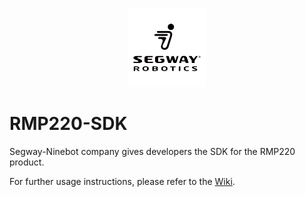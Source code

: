 <p align="center">
  <img src="./Pictures/segway-robotics_logo.png" width="25%" />
</p>

# RMP220-SDK

Segway-Ninebot company gives developers the SDK for the RMP220 product.

For further usage instructions, please refer to the [Wiki](https://github.com/SegwayRoboticsSamples/RMP220-SDK/wiki).

